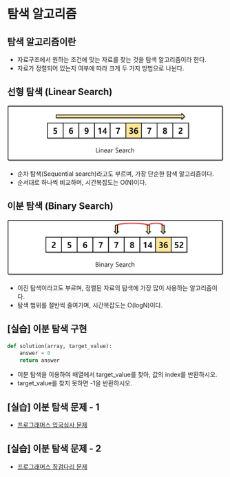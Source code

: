 # 탐색 알고리즘

## 탐색 알고리즘이란

- 자료구조에서 원하는 조건에 맞는 자료를 찾는 것을 탐색 알고리즘이라 한다.
- 자료가 정렬되어 있는지 여부에 따라 크게 두 가지 방법으로 나뉜다.

## 선형 탐색 (Linear Search)

![선형 탐색](img/section4/1.png)

- 순차 탐색(Sequential search)라고도 부르며, 가장 단순한 탐색 알고리즘이다.
- 순서대로 하나씩 비교하며, 시간복잡도는 O(N)이다.

## 이분 탐색 (Binary Search)

![이분 탐색](img/section4/2.png)

- 이진 탐색이라고도 부르며, 정렬된 자료의 탐색에 가장 많이 사용하는 알고리즘이다.
- 탐색 범위를 절반씩 줄여가며, 시간복잡도는 O(logN)이다.

## [실습] 이분 탐색 구현

```python
def solution(array, target_value):
    answer = 0
    return answer
```

- 이분 탐색을 이용하여 배열에서 target_value를 찾아, 값의 index를 반환하시오.
- target_value를 찾지 못하면 -1을 반환하시오.

## [실습] 이분 탐색 문제 - 1

- [프로그래머스 입국심사 문제](https://programmers.co.kr/learn/courses/30/lessons/43238)

## [실습] 이분 탐색 문제 - 2

- [프로그래머스 징검다리 문제](https://programmers.co.kr/learn/courses/30/lessons/43236)
